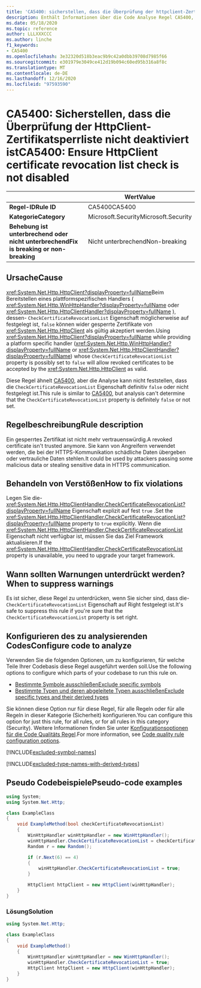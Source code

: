 ```yaml
---
title: 'CA5400: sicherstellen, dass die Überprüfung der httpclient-Zertifikat Sperr Liste nicht deaktiviert ist (Code Analyse)'
description: Enthält Informationen über die Code Analyse Regel CA5400, einschließlich der Gründe, der Behebung von Verstößen und der Zeit, zu der Sie unterdrückt werden soll.
ms.date: 05/18/2020
ms.topic: reference
author: LLLXXXCCC
ms.author: linche
f1_keywords:
- CA5400
ms.openlocfilehash: 3e32320d518b3eac9b9c42a0dbb39708d7985f66
ms.sourcegitcommit: e301979e3049ce412d19b094c60ed95b316a8f8c
ms.translationtype: MT
ms.contentlocale: de-DE
ms.lasthandoff: 12/16/2020
ms.locfileid: "97593590"
---
```

# <a name="ca5400-ensure-httpclient-certificate-revocation-list-check-is-not-disabled"></a><span data-ttu-id="0176f-103">CA5400: Sicherstellen, dass die Überprüfung der HttpClient-Zertifikatsperrliste nicht deaktiviert ist</span><span class="sxs-lookup"><span data-stu-id="0176f-103">CA5400: Ensure HttpClient certificate revocation list check is not disabled</span></span>

| | <span data-ttu-id="0176f-104">Wert</span><span class="sxs-lookup"><span data-stu-id="0176f-104">Value</span></span> |
|-|-|
| <span data-ttu-id="0176f-105">**Regel-ID**</span><span class="sxs-lookup"><span data-stu-id="0176f-105">**Rule ID**</span></span> |<span data-ttu-id="0176f-106">CA5400</span><span class="sxs-lookup"><span data-stu-id="0176f-106">CA5400</span></span>|
| <span data-ttu-id="0176f-107">**Kategorie**</span><span class="sxs-lookup"><span data-stu-id="0176f-107">**Category**</span></span> |<span data-ttu-id="0176f-108">Microsoft.Security</span><span class="sxs-lookup"><span data-stu-id="0176f-108">Microsoft.Security</span></span>|
| <span data-ttu-id="0176f-109">**Behebung ist unterbrechend oder nicht unterbrechend**</span><span class="sxs-lookup"><span data-stu-id="0176f-109">**Fix is breaking or non-breaking**</span></span> |<span data-ttu-id="0176f-110">Nicht unterbrechend</span><span class="sxs-lookup"><span data-stu-id="0176f-110">Non-breaking</span></span>|

## <a name="cause"></a><span data-ttu-id="0176f-111">Ursache</span><span class="sxs-lookup"><span data-stu-id="0176f-111">Cause</span></span>

<span data-ttu-id="0176f-112"><xref:System.Net.Http.HttpClient?displayProperty=fullName>Beim Bereitstellen eines plattformspezifischen Handlers ( <xref:System.Net.Http.WinHttpHandler?displayProperty=fullName> oder <xref:System.Net.Http.HttpClientHandler?displayProperty=fullName> ), dessen- `CheckCertificateRevocationList` Eigenschaft möglicherweise auf festgelegt ist, `false` können wider gesperrte Zertifikate von <xref:System.Net.Http.HttpClient> als gültig akzeptiert werden.</span><span class="sxs-lookup"><span data-stu-id="0176f-112">Using <xref:System.Net.Http.HttpClient?displayProperty=fullName> while providing a platform specific handler (<xref:System.Net.Http.WinHttpHandler?displayProperty=fullName> or <xref:System.Net.Http.HttpClientHandler?displayProperty=fullName>) whose `CheckCertificateRevocationList` property is possibly set to `false` will allow revoked certificates to be accepted by the <xref:System.Net.Http.HttpClient> as valid.</span></span>

<span data-ttu-id="0176f-113">Diese Regel ähnelt [CA5400](ca5400.md), aber die Analyse kann nicht feststellen, dass die `CheckCertificateRevocationList` Eigenschaft definitiv `false` oder nicht festgelegt ist.</span><span class="sxs-lookup"><span data-stu-id="0176f-113">This rule is similar to [CA5400](ca5400.md), but analysis can't determine that the `CheckCertificateRevocationList` property is definitely `false` or not set.</span></span>

## <a name="rule-description"></a><span data-ttu-id="0176f-114">Regelbeschreibung</span><span class="sxs-lookup"><span data-stu-id="0176f-114">Rule description</span></span>

<span data-ttu-id="0176f-115">Ein gesperrtes Zertifikat ist nicht mehr vertrauenswürdig.</span><span class="sxs-lookup"><span data-stu-id="0176f-115">A revoked certificate isn't trusted anymore.</span></span> <span data-ttu-id="0176f-116">Sie kann von Angreifern verwendet werden, die bei der HTTPS-Kommunikation schädliche Daten übergeben oder vertrauliche Daten stehlen.</span><span class="sxs-lookup"><span data-stu-id="0176f-116">It could be used by attackers passing some malicious data or stealing sensitive data in HTTPS communication.</span></span>

## <a name="how-to-fix-violations"></a><span data-ttu-id="0176f-117">Behandeln von Verstößen</span><span class="sxs-lookup"><span data-stu-id="0176f-117">How to fix violations</span></span>

<span data-ttu-id="0176f-118">Legen Sie die- <xref:System.Net.Http.HttpClientHandler.CheckCertificateRevocationList?displayProperty=fullName> Eigenschaft explizit auf fest `true` .</span><span class="sxs-lookup"><span data-stu-id="0176f-118">Set the <xref:System.Net.Http.HttpClientHandler.CheckCertificateRevocationList?displayProperty=fullName> property to `true` explicitly.</span></span> <span data-ttu-id="0176f-119">Wenn die <xref:System.Net.Http.HttpClientHandler.CheckCertificateRevocationList> Eigenschaft nicht verfügbar ist, müssen Sie das Ziel Framework aktualisieren.</span><span class="sxs-lookup"><span data-stu-id="0176f-119">If the <xref:System.Net.Http.HttpClientHandler.CheckCertificateRevocationList> property is unavailable, you need to upgrade your target framework.</span></span>

## <a name="when-to-suppress-warnings"></a><span data-ttu-id="0176f-120">Wann sollten Warnungen unterdrückt werden?</span><span class="sxs-lookup"><span data-stu-id="0176f-120">When to suppress warnings</span></span>

<span data-ttu-id="0176f-121">Es ist sicher, diese Regel zu unterdrücken, wenn Sie sicher sind, dass die- `CheckCertificateRevocationList` Eigenschaft auf Right festgelegt ist.</span><span class="sxs-lookup"><span data-stu-id="0176f-121">It's safe to suppress this rule if you're sure that the `CheckCertificateRevocationList` property is set right.</span></span>

## <a name="configure-code-to-analyze"></a><span data-ttu-id="0176f-122">Konfigurieren des zu analysierenden Codes</span><span class="sxs-lookup"><span data-stu-id="0176f-122">Configure code to analyze</span></span>

<span data-ttu-id="0176f-123">Verwenden Sie die folgenden Optionen, um zu konfigurieren, für welche Teile Ihrer Codebasis diese Regel ausgeführt werden soll.</span><span class="sxs-lookup"><span data-stu-id="0176f-123">Use the following options to configure which parts of your codebase to run this rule on.</span></span>

- [<span data-ttu-id="0176f-124">Bestimmte Symbole ausschließen</span><span class="sxs-lookup"><span data-stu-id="0176f-124">Exclude specific symbols</span></span>](#exclude-specific-symbols)
- [<span data-ttu-id="0176f-125">Bestimmte Typen und deren abgeleitete Typen ausschließen</span><span class="sxs-lookup"><span data-stu-id="0176f-125">Exclude specific types and their derived types</span></span>](#exclude-specific-types-and-their-derived-types)

<span data-ttu-id="0176f-126">Sie können diese Option nur für diese Regel, für alle Regeln oder für alle Regeln in dieser Kategorie (Sicherheit) konfigurieren.</span><span class="sxs-lookup"><span data-stu-id="0176f-126">You can configure this option for just this rule, for all rules, or for all rules in this category (Security).</span></span> <span data-ttu-id="0176f-127">Weitere Informationen finden Sie unter [Konfigurationsoptionen für die Code Qualitäts Regel](../code-quality-rule-options.md).</span><span class="sxs-lookup"><span data-stu-id="0176f-127">For more information, see [Code quality rule configuration options](../code-quality-rule-options.md).</span></span>

[!INCLUDE[excluded-symbol-names](~/includes/code-analysis/excluded-symbol-names.md)]

[!INCLUDE[excluded-type-names-with-derived-types](~/includes/code-analysis/excluded-type-names-with-derived-types.md)]

## <a name="pseudo-code-examples"></a><span data-ttu-id="0176f-128">Pseudo Codebeispiele</span><span class="sxs-lookup"><span data-stu-id="0176f-128">Pseudo-code examples</span></span>

```csharp
using System;
using System.Net.Http;

class ExampleClass
{
    void ExampleMethod(bool checkCertificateRevocationList)
    {
        WinHttpHandler winHttpHandler = new WinHttpHandler();
        winHttpHandler.CheckCertificateRevocationList = checkCertificateRevocationList;
        Random r = new Random();

        if (r.Next(6) == 4)
        {
            winHttpHandler.CheckCertificateRevocationList = true;
        }

        HttpClient httpClient = new HttpClient(winHttpHandler);
    }
}
```

### <a name="solution"></a><span data-ttu-id="0176f-129">Lösung</span><span class="sxs-lookup"><span data-stu-id="0176f-129">Solution</span></span>

```csharp
using System.Net.Http;

class ExampleClass
{
    void ExampleMethod()
    {
        WinHttpHandler winHttpHandler = new WinHttpHandler();
        winHttpHandler.CheckCertificateRevocationList = true;
        HttpClient httpClient = new HttpClient(winHttpHandler);
    }
}
```
